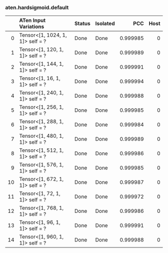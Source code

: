 ### aten.hardsigmoid.default
|    | ATen Input Variations            | Status   | Isolated   |      PCC |   Host |
|---:|:---------------------------------|:---------|:-----------|---------:|-------:|
|  0 | Tensor<[1, 1024, 1, 1]> self = ? | Done     | Done       | 0.999985 |      0 |
|  1 | Tensor<[1, 120, 1, 1]> self = ?  | Done     | Done       | 0.999989 |      0 |
|  2 | Tensor<[1, 144, 1, 1]> self = ?  | Done     | Done       | 0.999991 |      0 |
|  3 | Tensor<[1, 16, 1, 1]> self = ?   | Done     | Done       | 0.999994 |      0 |
|  4 | Tensor<[1, 240, 1, 1]> self = ?  | Done     | Done       | 0.999988 |      0 |
|  5 | Tensor<[1, 256, 1, 1]> self = ?  | Done     | Done       | 0.999985 |      0 |
|  6 | Tensor<[1, 288, 1, 1]> self = ?  | Done     | Done       | 0.999984 |      0 |
|  7 | Tensor<[1, 480, 1, 1]> self = ?  | Done     | Done       | 0.999989 |      0 |
|  8 | Tensor<[1, 512, 1, 1]> self = ?  | Done     | Done       | 0.999986 |      0 |
|  9 | Tensor<[1, 576, 1, 1]> self = ?  | Done     | Done       | 0.999985 |      0 |
| 10 | Tensor<[1, 672, 1, 1]> self = ?  | Done     | Done       | 0.999987 |      0 |
| 11 | Tensor<[1, 72, 1, 1]> self = ?   | Done     | Done       | 0.999972 |      0 |
| 12 | Tensor<[1, 768, 1, 1]> self = ?  | Done     | Done       | 0.999986 |      0 |
| 13 | Tensor<[1, 96, 1, 1]> self = ?   | Done     | Done       | 0.999991 |      0 |
| 14 | Tensor<[1, 960, 1, 1]> self = ?  | Done     | Done       | 0.999988 |      0 |


